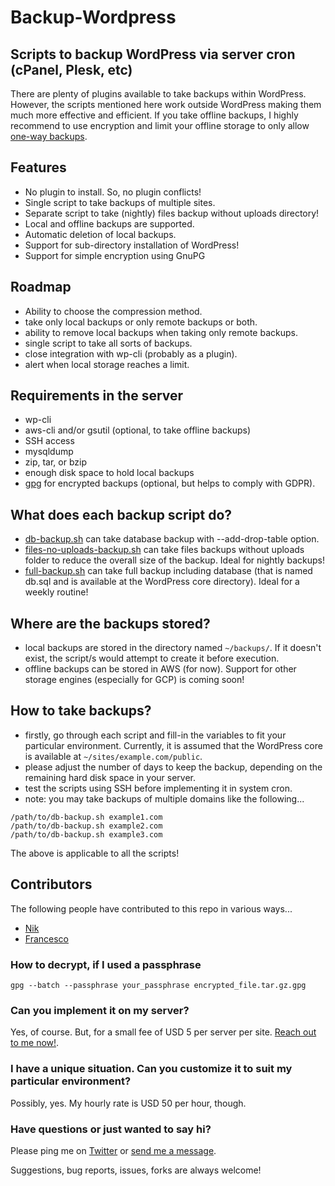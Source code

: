 Backup-Wordpress
================

Scripts to backup WordPress via server cron (cPanel, Plesk, etc)
----------------------------------------------------------------

There are plenty of plugins available to take backups within WordPress. However, the scripts mentioned here work outside WordPress making them much more effective and efficient. If you take offline backups, I highly recommend to use encryption and limit your offline storage to only allow [one-way backups](https://www.tinywp.com/write-only-backups-in-s3/).

## Features

- No plugin to install. So, no plugin conflicts!
- Single script to take backups of multiple sites.
- Separate script to take (nightly) files backup without uploads directory!
- Local and offline backups are supported.
- Automatic deletion of local backups.
- Support for sub-directory installation of WordPress!
- Support for simple encryption using GnuPG

## Roadmap

- Ability to choose the compression method.
- take only local backups or only remote backups or both.
- ability to remove local backups when taking only remote backups.
- single script to take all sorts of backups.
- close integration with wp-cli (probably as a plugin).
- alert when local storage reaches a limit.

## Requirements in the server

- wp-cli
- aws-cli and/or gsutil (optional, to take offline backups)
- SSH access
- mysqldump
- zip, tar, or bzip
- enough disk space to hold local backups
- [gpg](https://www.gnupg.org/index.html) for encrypted backups (optional, but helps to comply with GDPR).

## What does each backup script do?

- [db-backup.sh](https://github.com/pothi/backup-wordpress/blob/master/db-backup.sh) can take database backup with --add-drop-table option.
- [files-no-uploads-backup.sh](https://github.com/pothi/backup-wordpress/blob/master/files-no-uploads-backup.sh) can take files backups without uploads folder to reduce the overall size of the backup. Ideal for nightly backups!
- [full-backup.sh](https://github.com/pothi/backup-wordpress/blob/master/full-backup.sh) can take full backup including database (that is named db.sql and is available at the WordPress core directory). Ideal for a weekly routine!

## Where are the backups stored?

- local backups are stored in the directory named `~/backups/`. If it doesn't exist, the script/s would attempt to create it before execution.
- offline backups can be stored in AWS (for now). Support for other storage engines (especially for GCP) is coming soon!

## How to take backups?

- firstly, go through each script and fill-in the variables to fit your particular environment. Currently, it is assumed that the WordPress core is available at `~/sites/example.com/public`.
- please adjust the number of days to keep the backup, depending on the remaining hard disk space in your server.
- test the scripts using SSH before implementing it in system cron.
- note: you may take backups of multiple domains like the following...

```
/path/to/db-backup.sh example1.com
/path/to/db-backup.sh example2.com
/path/to/db-backup.sh example3.com
```

The above is applicable to all the scripts!

## Contributors

The following people have contributed to this repo in various ways...

- [Nik](https://github.com/nik-lampe)
- [Francesco](https://github.com/Cicciodev)

### How to decrypt, if I used a passphrase

`gpg --batch --passphrase your_passphrase encrypted_file.tar.gz.gpg`

### Can you implement it on my server?

Yes, of course. But, for a small fee of USD 5 per server per site. [Reach out to me now!](https://www.tinywp.in/contact/).

### I have a unique situation. Can you customize it to suit my particular environment?

Possibly, yes. My hourly rate is USD 50 per hour, though.

### Have questions or just wanted to say hi?

Please ping me on [Twitter](https://twitter.com/pothi) or [send me a message](https://www.tinywp.in/contact/).

Suggestions, bug reports, issues, forks are always welcome!

